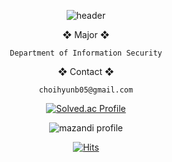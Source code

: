 <div align = center>
    
  ![header](https://capsule-render.vercel.app/api?type=waving&color=timeGradient&height=252&section=header&text=🐯%20Hyunee%20🙃&fontSize=52)
  
  
  
❖ Major ❖
    
`Department of Information Security`
    

    
    
❖ Contact ❖
    
`choihyunb05@gmail.com`
    
 
    
    
    
    

    
[![Solved.ac Profile](http://mazassumnida.wtf/api/v2/generate_badge?boj=choihyunb05)](https://solved.ac/choihyunb05/)
  
![mazandi profile](http://mazandi.herokuapp.com/api?handle=choihyunb05&theme=black)
  
    

    
[![Hits](https://hits.seeyoufarm.com/api/count/incr/badge.svg?url=https%3A%2F%2Fgithub.com%2Fdaheeda&count_bg=%23FCF03D&title_bg=%23000000&icon=github.svg&icon_color=%23FFFFFF&title=HITS&edge_flat=false)](https://hits.seeyoufarm.com)
